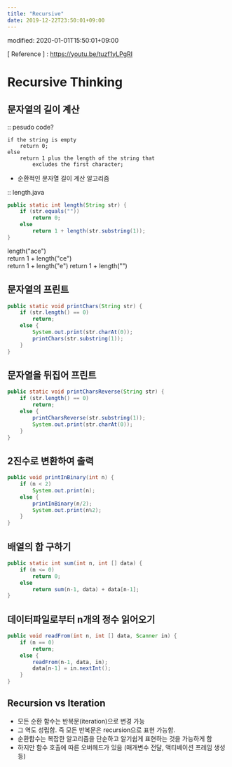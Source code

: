 ```yaml
---
title: "Recursive"
date: 2019-12-22T23:50:01+09:00
---
```


modified: 2020-01-01T15:50:01+09:00

[ Reference ] : https://youtu.be/tuzf1yLPgRI

# Recursive Thinking

## 문자열의 길이 계산

:: pesudo code?

```
if the string is empty
    return 0;
else
    return 1 plus the length of the string that
        excludes the first character;
```

- 순환적인 문자열 길이 계산 알고리즘

:: length.java

```java
public static int length(String str) {
    if (str.equals(""))
        return 0;
    else
        return 1 + length(str.substring(1));
}
```

length("ace")  
return 1 + length("ce")  
return 1 + length("e")
return 1 + length("")

## 문자열의 프린트

```java
public static void printChars(String str) {
    if (str.length() == 0)
        return;
    else {
        System.out.print(str.charAt(0));
        printChars(str.substring(1));
    }
} 
```

## 문자열을 뒤집어 프린트

```java
public static void printCharsReverse(String str) {
    if (str.length() == 0)
        return;
    else {
        printCharsReverse(str.substring(1));
        System.out.print(str.charAt(0));
    }
}
```

## 2진수로 변환하여 출력

```java
public void printInBinary(int n) {
    if (n < 2)
        System.out.print(n);
    else {
        printInBinary(n/2);
        System.out.print(n%2);
    }
}
```

## 배열의 합 구하기

```java
public static int sum(int n, int [] data) {
    if (n <= 0)
        return 0;
    else
        return sum(n-1, data) + data[n-1];
}
```

## 데이터파일로부터 n개의 정수 읽어오기

```java
public void readFrom(int n, int [] data, Scanner in) {
    if (n == 0)
        return;
    else {
        readFrom(n-1, data, in);
        data[n-1] = in.nextInt();
    }
}
```

## Recursion vs Iteration

- 모든 순환 함수는 반복문(iteration)으로 변경 가능
- 그 역도 성립함. 즉 모든 반복문은 recursion으로 표현 가능함.
- 순환함수는 복잡한 알고리즘을 단순하고 알기쉽게 표현하는 것을 가능하게 함
- 하지만 함수 호출에 따른 오버헤드가 있음 (매개변수 전달, 액티베이션 프레임 생성 등)
